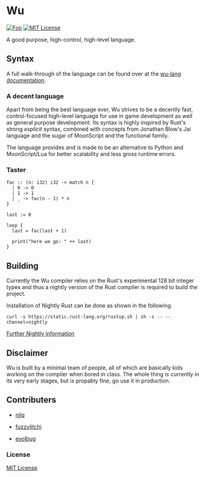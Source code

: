 # Wu

[![Foo](https://user-images.githubusercontent.com/7288322/34429152-141689f8-ecb9-11e7-8003-b5a10a5fcb29.png)](https://discord.gg/qm92sPP)
[![MIT License](https://img.shields.io/badge/license-MIT-blue.svg)](https://github.com/wu-lang/wu/blob/master/LICENSE)

A good purpose, high-control, high-level language.

## Syntax

A full walk-through of the language can be found over at the [wu-lang documentation](https://wu-lang.github.io/wu.html).

### A decent language

Apart from being the best language ever, Wu strives to be a decently fast, control-focused high-level language for use in game development as well as general purpose development. Its syntax is highly inspired by Rust's strong *explicit* syntax, combined with concepts from Jonathan Blow's Jai language and the sugar of MoonScript and the functional family.

The language provides and is made to be an alternative to Python and MoonScript/Lua for better scalability and less gross runtime errors.

### Taster

```
fac :: (n: i32) i32 -> match n {
  | 0 -> 0
  | 1 -> 1
  | _ -> fac(n - 1) * n
}

last := 0

loop {
  last = fac(last + 1)

  print("here we go: " ++ last)
}
```

## Building

Currently the Wu compiler relies on the Rust's experimental 128 bit integer types and thus a nightly version of the Rust compiler is required to build the project.

Installation of Nightly Rust can be done as shown in the following.

```
curl -s https://static.rust-lang.org/rustup.sh | sh -s -- --channel=nightly
```

[Further Nightly information](https://doc.rust-lang.org/1.13.0/book/nightly-rust.html)

## Disclaimer

Wu is built by a minimal team of people, all of which are basically kids working on the compiler when bored in class. The whole thing is currently in its very early stages, but is propably fine, go use it in production.

## Contributers

- [nilq](https://github.com/nilq)

- [fuzzylitchi](https://github.com/fuzzylitchi)

- [evolbug](https://githubc.om/evolbug)

### License

[MIT License](https://github.com/wu-lang/wu/blob/master/LICENSE)

